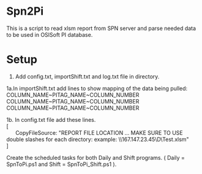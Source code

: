 # Spn2Pi
This is a script to read xlsm report from SPN server and parse needed data to be used in OSISoft PI database.

# Setup
1. Add config.txt, importShift.txt and log.txt file in directory.

1a.In importShift.txt add lines to show mapping of the data being pulled:  
COLUMN_NAME\~PITAG_NAME\~COLUMN_NUMBER  
COLUMN_NAME\~PITAG_NAME\~COLUMN_NUMBER  
COLUMN_NAME\~PITAG_NAME\~COLUMN_NUMBER  


1b. In config.txt file add these lines.  
[  
&nbsp;&nbsp;&nbsp;&nbsp;&nbsp;&nbsp;CopyFileSource: "REPORT FILE LOCATION ... MAKE SURE TO USE double slashes for each directory: example:   \\\\167.147.23.45\\D\\Test.xlsm"  
]  

Create the scheduled tasks for both Daily and Shift programs. ( Daily = SpnToPi.ps1 and Shift = SpnToPi_Shift.ps1 ).
